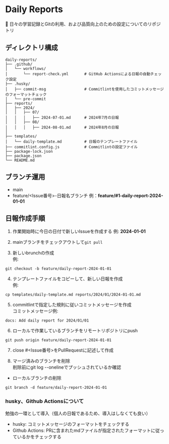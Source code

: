 # Daily Reports
📝 日々の学習記録とGitの利用、および品質向上のための設定についてのリポジトリ

## ディレクトリ構成
```
daily-reports/
├── .github/
│   └── workflows/
│       └── report-check.yml       # GitHub Actionsによる日報の自動チェック設定
├── .husky/
│   ├── commit-msg                 # Commitlintを使用したコミットメッセージのフォーマットチェック
│   └── pre-commit
├── reports/
│   ├── 2024/
│   │   ├── 07/
│   │   │   ├── 2024-07-01.md      # 2024年7月の日報
│   │   ├── 08/
│   │   │   ├── 2024-08-01.md      # 2024年8月の日報
│
├── templates/
│   └── daily-template.md          # 日報のテンプレートファイル
├── commitlint.config.js           # Commitlintの設定ファイル
├── package-lock.json
├── package.json
└── README.md
```
## ブランチ運用
- main
- feature/<Issue番号>-日報名ブランチ 例：**feature/#1-daily-report-2024-01-01**

## 日報作成手順
1. 作業開始時に今日の日付で新しいIssueを作成する 例: **2024-01-01**

2. mainブランチをチェックアウトして`git pull`

3. 新しいbrunchの作成  
例:
``` 
git checkout -b feature/daily-report-2024-01-01
 ```

4. テンプレートファイルをコピーして、新しい日報を作成  
例:
``` 
cp templates/daily-template.md reports/2024/01/2024-01-01.md
```

5. commitlintで指定した規則に従いコミットメッセージを作成  
コミットメッセージ例:
``` 
docs: Add daily report for 2024/01/01
```
6. ローカルで作業しているブランチをリモートリポジトリにpush  
```
git push origin feature/daily-report-2024-01-01
```

7. close #<Issue番号>をPullRequestに記述して作成  

8. マージ済みのブランチを削除  
削除前にgit log --onelineでプッシュされているか確認  
- ローカルブランチの削除
``` 
git branch -d feature/daily-report-2024-01-01
```

### husky、Github Actionsについて
勉強の一環として導入（個人の日報であるため、導入はしなくても良い）
- husky: コミットメッセージのフォーマットをチェックする
- Github Actions: PRに含まれたmdファイルが指定されたフォーマットに従っているかをチェックする

